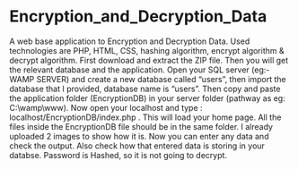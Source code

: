# Encryption_and_Decryption_Data
A web base application to Encryption and Decryption Data. Used technologies are PHP, HTML, CSS, hashing algorithm, encrypt algorithm & decrypt algorithm.
First download and extract the ZIP file. Then you will get the relevant database and the application. Open your SQL server (eg:- WAMP SERVER) and create a new database called “users”, then import the database that I provided, database name is “users”. Then copy and paste the application folder (EncryptionDB) in your server folder (pathway as eg: C:\wamp\www). Now open your localhost and type : localhost/EncryptionDB/index.php . This will load your home page. All the files inside the EncryptionDB file should be in the same folder. I already uploaded 2 images to show how it is. Now you can enter any data and check the output. Also check how that entered data is storing in your databse. Password is Hashed, so it is not going to decrypt.

